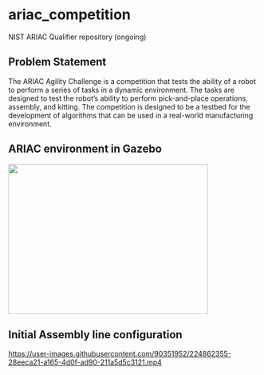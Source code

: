 # ariac_competition
NIST ARIAC Qualifier repository (ongoing)

## Problem Statement
The ARIAC Agility Challenge is a competition that tests the ability of a robot to perform a series of tasks in a dynamic environment. The tasks are designed to test the robot’s ability to perform pick-and-place operations, assembly, and kitting. The competition is designed to be a testbed for the development of algorithms that can be used in a real-world manufacturing environment.

## ARIAC environment in Gazebo

<img src="https://user-images.githubusercontent.com/90351952/224862216-94528e61-b6d8-4142-80e2-306f8d7b403f.png" width="400" height="300">

## Initial Assembly line configuration

https://user-images.githubusercontent.com/90351952/224862355-28eeca21-a165-4d0f-ad90-211a5d5c3121.mp4

